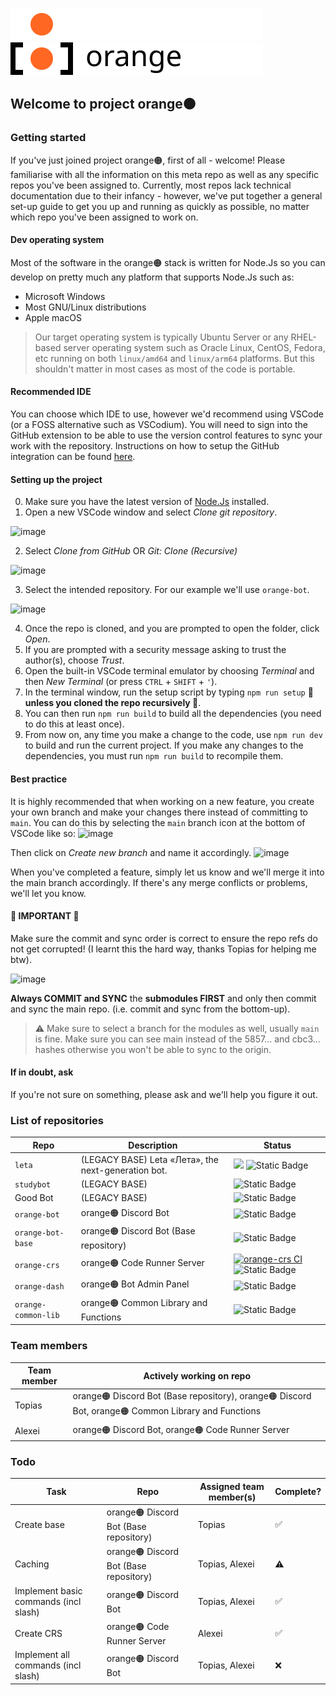 ![Logo](./images/orange-logo-w.svg#gh-dark-mode-only)
![Logo](./images/orange-logo-b.svg#gh-light-mode-only)

## Welcome to project orange🟠

### Getting started
If you've just joined project orange🟠, first of all - welcome! Please familiarise with all the information on this meta repo as well as any specific repos you've been assigned to.
Currently, most repos lack technical documentation due to their infancy - however, we've put together a general set-up guide to get you up and running as quickly as possible, no matter which repo you've been assigned to work on.

#### Dev operating system
Most of the software in the orange🟠 stack is written for Node.Js so you can develop on pretty much any platform that supports Node.Js such as:
- Microsoft Windows
- Most GNU/Linux distributions
- Apple macOS
> Our target operating system is typically Ubuntu Server or any RHEL-based server operating system such as Oracle Linux, CentOS, Fedora, etc running on both `linux/amd64` and `linux/arm64` platforms. But this shouldn't matter in most cases as most of the code is portable.
#### Recommended IDE
You can choose which IDE to use, however we'd recommend using VSCode (or a FOSS alternative such as VSCodium). You will need to sign into the GitHub extension to be able to use the version control features to sync your work with the repository. Instructions on how to setup the GitHub integration can be found [here](https://code.visualstudio.com/docs/sourcecontrol/github).
#### Setting up the project
0. Make sure you have the latest version of [Node.Js](https://nodejs.org/) installed.
1. Open a new VSCode window and select *Clone git repository*.

![image](https://github.com/Order-332/orange/assets/88835216/29a783c0-0d20-44f6-814d-2fd88632fdca)

2. Select *Clone from GitHub* OR *Git: Clone (Recursive)*

![image](https://github.com/Order-332/orange/assets/88835216/8ebd6430-2849-4402-afc6-060ce2436a89)

3. Select the intended repository. For our example we'll use `orange-bot`.

![image](https://github.com/Order-332/orange/assets/88835216/5aee504f-445e-4f40-a63e-ffbb741fe3ed)

4. Once the repo is cloned, and you are prompted to open the folder, click *Open*.
5. If you are prompted with a security message asking to trust the author(s), choose *Trust*.
6. Open the built-in VSCode terminal emulator by choosing *Terminal* and then *New Terminal* (or press `CTRL` + `SHIFT` + `'`).
7. In the terminal window, run the setup script by typing `npm run setup` **🚨 unless you cloned the repo recursively 🚨**.
8. You can then run `npm run build` to build all the dependencies (you need to do this at least once).
9. From now on, any time you make a change to the code, use `npm run dev` to build and run the current project. If you make any changes to the dependencies, you must run `npm run build` to recompile them.

#### Best practice
It is highly recommended that when working on a new feature, you create your own branch and make your changes there instead of committing to `main`. You can do this by selecting the `main` branch icon at the bottom of VSCode like so:
![image](https://github.com/Order-332/orange/assets/88835216/a9f45bd0-a08d-4fbd-bb75-8c2a55d9a6aa)

Then click on *Create new branch* and name it accordingly. 
![image](https://github.com/Order-332/orange/assets/88835216/a5d03d94-d77c-4de2-a430-ce771935cabb)

When you've completed a feature, simply let us know and we'll merge it into the main branch accordingly. If there's any merge conflicts or problems, we'll let you know.

#### 🚨 IMPORTANT 🚨 
Make sure the commit and sync order is correct to ensure the repo refs do not get corrupted! (I learnt this the hard way, thanks Topias for helping me btw).

![image](https://github.com/Order-332/orange/assets/88835216/9e9908cf-a046-43b6-b7bb-5803c5c3c918)

**Always COMMIT and SYNC** the **submodules FIRST** and only then commit and sync the main repo. (i.e. commit and sync from the bottom-up).
> :warning: Make sure to select a branch for the modules as well, usually `main` is fine. Make sure you can see main instead of the 5857... and cbc3... hashes otherwise you won't be able to sync to the origin.

#### If in doubt, ask
If you're not sure on something, please ask and we'll help you figure it out. 

### List of repositories
| Repo | Description | Status |
| ---- | ----------- | ------ |
| `leta` | (LEGACY BASE) Leta «Лета», the next-generation bot. | ![](https://github.com/Order-332/leta/actions/workflows/main.yml/badge.svg) ![Static Badge](https://img.shields.io/badge/Sunsetting_in_2024-navy) |
| `studybot` | (LEGACY BASE) | ![Static Badge](https://img.shields.io/badge/Archived-orange) |
| Good Bot | (LEGACY BASE) | ![Static Badge](https://img.shields.io/badge/Unknown-grey) |
| `orange-bot` | orange🟠 Discord Bot | ![Static Badge](https://img.shields.io/badge/Early_Development-gold) |
| `orange-bot-base` | orange🟠 Discord Bot (Base repository) | ![Static Badge](https://img.shields.io/badge/Early_Development-gold) |
| `orange-crs` | orange🟠 Code Runner Server | [![orange-crs CI](https://github.com/Order-332/orange-crs/actions/workflows/main.yaml/badge.svg)](https://github.com/Order-332/orange-crs/actions/workflows/main.yaml) ![Static Badge](https://img.shields.io/badge/API_v1-Dev_testing-limegreen) |
| `orange-dash` | orange🟠 Bot Admin Panel | ![Static Badge](https://img.shields.io/badge/Future-purple)  |
| `orange-common-lib` | orange🟠 Common Library and Functions | ![Static Badge](https://img.shields.io/badge/Alpha-limegreen)  |

### Team members
| Team member | Actively working on repo |
| ----------- | ------------------------ |
| Topias | orange🟠 Discord Bot (Base repository), orange🟠 Discord Bot, orange🟠 Common Library and Functions |
| Alexei | orange🟠 Discord Bot, orange🟠 Code Runner Server |

### Todo
| Task | Repo | Assigned team member(s) | Complete? |
| ---- | ---- | ----------------------- | --------- |
| Create base | orange🟠 Discord Bot (Base repository) | Topias | ✅ |
| Caching | orange🟠 Discord Bot (Base repository) | Topias, Alexei | ⚠️ |
| Implement basic commands (incl slash) | orange🟠 Discord Bot | Topias, Alexei | ✅ |
| Create CRS | orange🟠 Code Runner Server | Alexei | ✅ |
| Implement all commands (incl slash) | orange🟠 Discord Bot | Topias, Alexei | ❌ |
